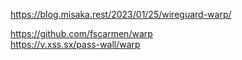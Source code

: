 
https://blog.misaka.rest/2023/01/25/wireguard-warp/     

https://github.com/fscarmen/warp     
https://v.xss.sx/pass-wall/warp      
